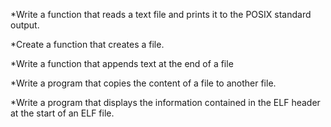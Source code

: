 *Write a function that reads a text file and prints it to the POSIX standard output.

*Create a function that creates a file.


*Write a function that appends text at the end of a file

*Write a program that copies the content of a file to another file.

*Write a program that displays the information contained in the ELF header at the start of an ELF file.
